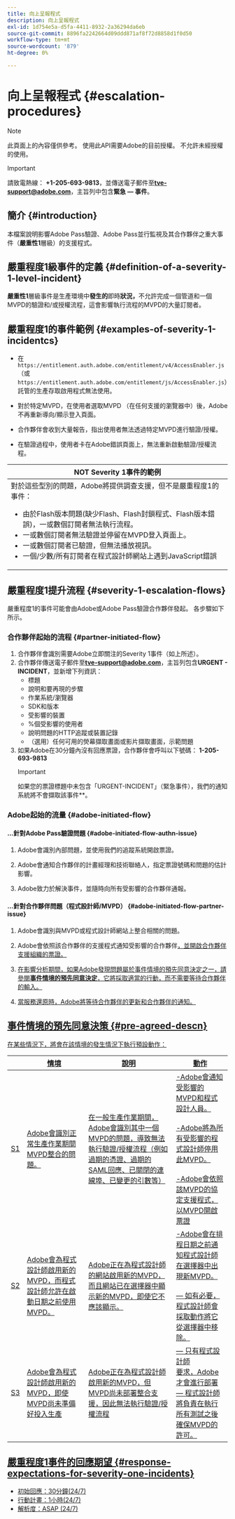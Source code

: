 ```yaml
---
title: 向上呈報程式
description: 向上呈報程式
exl-id: 1d754e5a-d5fa-4411-8932-2a36294da6eb
source-git-commit: 8896fa2242664d09ddd871af8f72d8858d1f0d50
workflow-type: tm+mt
source-wordcount: '879'
ht-degree: 0%

---
```


# 向上呈報程式 {#escalation-procedures}

>[!NOTE]
>
>此頁面上的內容僅供參考。 使用此API需要Adobe的目前授權。 不允許未經授權的使用。

>[!IMPORTANT]
> 
>請致電熱線： **+1-205-693-9813**，並傳送電子郵件至&#x200B;**tve-support@adobe.com**，主旨列中包含&#x200B;**緊急 — 事件**。

## 簡介 {#introduction}

本檔案說明影響Adobe Pass驗證、Adobe Pass並行監視及其合作夥伴之重大事件（**嚴重性1**&#x200B;層級）的支援程式。


## 嚴重程度1級事件的定義 {#definition-of-a-severity-1-level-incident}

**嚴重性1**&#x200B;層級事件是生產環境中&#x200B;**發生的**&#x200B;即時&#x200B;**狀況，**&#x200B;不允許完成一個管道和一個MVPD的驗證和/或授權流程，這會影響執行流程的MVPD的大量訂閱者。


## 嚴重程度1的事件範例 {#examples-of-severity-1-incidentcs}

* 在`https://entitlement.auth.adobe.com/entitlement/v4/AccessEnabler.js` （或`https://entitlement.auth.adobe.com/entitlement/js/AccessEnabler.js`）託管的生產存取啟用程式無法使用。

* 對於特定MVPD，在使用者選取MVPD （在任何支援的瀏覽器中）後，Adobe不再重新導向/顯示登入頁面。

* 合作夥伴會收到大量報告，指出使用者無法透過特定MVPD進行驗證/授權。

* 在驗證過程中，使用者卡在Adobe錯誤頁面上，無法重新啟動驗證/授權流程。


| **NOT** Severity 1事件的範例 |
|---|
| 對於這些型別的問題，Adobe將提供調查支援，但不是嚴重程度1的事件：<ul><li>由於Flash版本問題(缺少Flash、Flash封鎖程式、Flash版本錯誤)，一或數個訂閱者無法執行流程。</li><li>一或數個訂閱者無法驗證並停留在MVPD登入頁面上。</li><li>一或數個訂閱者已驗證，但無法播放視訊。</li><li>一個/少數/所有訂閱者在程式設計師網站上遇到JavaScript錯誤</li></ul> |

## 嚴重程度1提升流程 {#severity-1-escalation-flows}

嚴重程度1的事件可能會由Adobe或Adobe Pass驗證合作夥伴發起。 各步驟如下所示。

### 合作夥伴起始的流程 {#partner-initiated-flow}

1. 合作夥伴會識別需要Adobe立即關注的Severity 1事件（如上所述）。
1. 合作夥伴傳送電子郵件至&#x200B;**tve-support@adobe.com**，主旨列包含&#x200B;**URGENT - INCIDENT**，並新增下列資訊：
   * 標題
   * 說明和要再現的步驟
   * 作業系統/瀏覽器
   * SDK和版本
   * 受影響的裝置
   * %個受影響的使用者
   * 說明問題的HTTP追蹤或裝置記錄
   * （選用）任何可用的熒幕擷取畫面或影片擷取畫面，示範問題
1. 如果Adobe在30分鐘內沒有回應票證，合作夥伴會呼叫以下號碼：
   **1-205-693-9813**
   >[!IMPORTANT]
   >如果您的票證標題中未包含「URGENT-INCIDENT」（緊急事件），我們的通知系統將不會擷取該事件**。

### Adobe起始的流量 {#adobe-initiated-flow}

#### ...針對Adobe Pass驗證問題 {#adobe-initiated-flow-authn-issue}

1. Adobe會識別內部問題，並使用我們的追蹤系統開啟票證。

1. Adobe會通知合作夥伴的計畫經理和技術聯絡人，指定票證號碼和問題的估計影響。

1. Adobe致力於解決事件，並隨時向所有受影響的合作夥伴通報。

#### ...針對合作夥伴問題（程式設計師/MVPD） {#adobe-initiated-flow-partner-issue}

1. Adobe會識別與MVPD或程式設計師網站上整合相關的問題。

1. Adobe會依照該合作夥伴</u>的支援程式通知受影響的合作夥伴<u>，並開啟合作夥伴支援組織的票證。

1. 在影響分析期間，如果Adobe發現問題屬於事件情境的預先同意決定之一，請參閱&#x200B;**事件情境的預先同意決定**，它將採取適當的行動，而不需要等待合作夥伴的輸入。

1. 當服務還原時，Adobe將等待合作夥伴的更新和合作夥伴的通知。

## 事件情境的預先同意決策 {#pre-agreed-descn}

在某些情況下，將會在該情境的發生情況下執行預設動作：

|   | 情境 | 說明 | 動作 |
|---|---|---|---|
| S1 | Adobe會識別正常生產作業期間MVPD整合的問題。 | 在一般生產作業期間，Adobe會識別其中一個MVPD的問題，導致無法執行驗證/授權流程（例如過期的憑證、過期的SAML回應、已關閉的連線埠、已變更的引數等） | -Adobe會通知受影響的MVPD和程式設計人員。 </br> </br> -Adobe將為所有受影響的程式設計師停用此MVPD。</br> </br> -Adobe會依照該MVPD的協定支援程式，以MVPD開啟票證 |
| S2 | Adobe會為程式設計師啟用新的MVPD，而程式設計師允許在啟動日期之前使用MVPD。 | Adobe正在為程式設計師的網站啟用新的MVPD，而且網站已在選擇器中顯示新的MVPD，即使它不應該顯示。 | -Adobe會在排程日期之前通知程式設計師在選擇器中出現新MVPD。</br> </br> — 如有必要，程式設計師會採取動作將它從選擇器中移除。 |
| S3 | Adobe會為程式設計師啟用新的MVPD，即使MVPD尚未準備好投入生產 | Adobe正在為程式設計師啟用新的MVPD，但MVPD尚未部署整合支援，因此無法執行驗證/授權流程 |  — 只有程式設計師</br>要求，Adobe才會進行部署 </br> — 程式設計師將負責在執行所有測試之後確保MVPD的許可。 |

## 嚴重程度1事件的回應期望 {#response-expectations-for-severity-one-incidents}

* 初始回應：30分鐘(24/7)
* 行動計畫：1小時(24/7)
* 解析度：ASAP (24/7)
